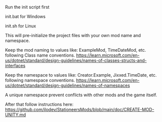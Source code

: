 Run the init script first

init.bat for Windows

init.sh for Linux

This will pre-initialize the project files with your own mod name and namespace.

Keep the mod naming to values like: ExampleMod, TimeDateMod, etc. following Class name conventions.
https://learn.microsoft.com/en-us/dotnet/standard/design-guidelines/names-of-classes-structs-and-interfaces

Keep the namespace to values like: Creator.Example, Jixxed.TimeDate, etc. following namespace conventions.
https://learn.microsoft.com/en-us/dotnet/standard/design-guidelines/names-of-namespaces

A unique namespace prevent conflicts with other mods and the game itself.

After that follow instructions here:
https://github.com/ilodev/StationeersMods/blob/main/doc/CREATE-MOD-UNITY.md
